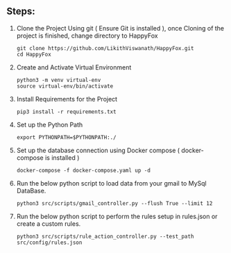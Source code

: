 ## Steps:

1. Clone the Project Using git ( Ensure Git is installed ), once Cloning of the project is finished, change directory to HappyFox
    ```{console}
   git clone https://github.com/LikithViswanath/HappyFox.git
   cd HappyFox
   ```
2. Create and Activate Virtual Environment
    ```{console}
   python3 -m venv virtual-env
   source virtual-env/bin/activate
   ```
3. Install Requirements for the Project
    ```{console}
   pip3 install -r requirements.txt
   ```
4. Set up the Python Path
    ```{console}
    export PYTHONPATH=$PYTHONPATH:./
    ```
5. Set up the database connection using Docker compose ( docker-compose is installed )
    ```{console}
    docker-compose -f docker-compose.yaml up -d
    ```
6. Run the below python script to load data from your gmail to MySql DataBase.
    ```{console}
    python3 src/scripts/gmail_controller.py --flush True --limit 12
    ```
7. Run the below python script to perform the rules setup in rules.json or create a custom rules.
    ```{console}
    python3 src/scripts/rule_action_controller.py --test_path src/config/rules.json
    ```